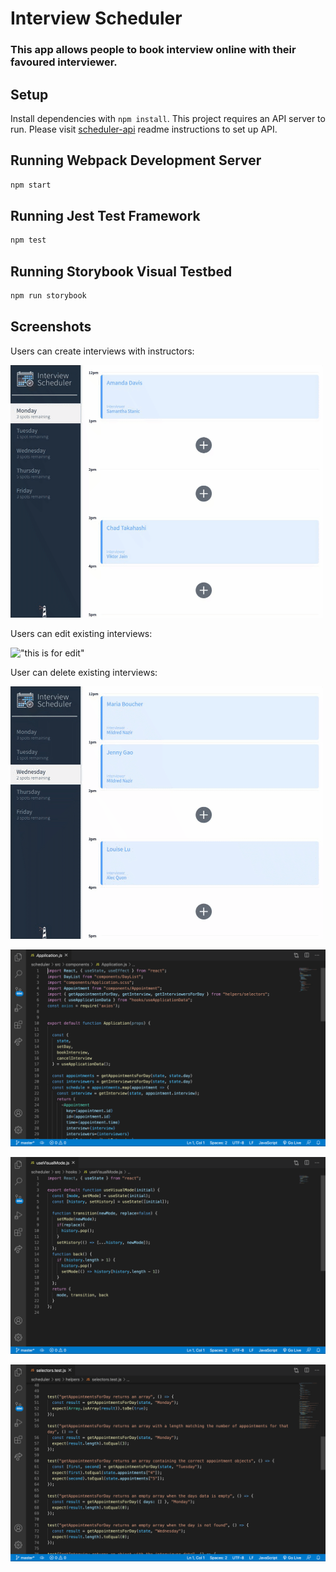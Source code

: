 # Interview Scheduler

### This app allows people to book interview online with their favoured interviewer.

## Setup

Install dependencies with `npm install`.
This project requires an API server to run. Please visit [scheduler-api](https://github.com/lighthouse-labs/scheduler-api) readme instructions to set up API.

## Running Webpack Development Server

```sh
npm start
```

## Running Jest Test Framework

```sh
npm test
```

## Running Storybook Visual Testbed

```sh
npm run storybook
```

## Screenshots

Users can create interviews with instructors:

!["this is to browse-to-create"](https://github.com/97-Jeffrey/scheduler/blob/master/docs/browse-to-create.gif?raw=true)

Users can edit existing interviews:

!["this is for edit"](https://github.com/97-Jeffrey/scheduler/blob/master/docs/edit.gif?raw=true)

User can delete existing interviews:

!["this is for delete"](https://github.com/97-Jeffrey/scheduler/blob/master/docs/delete.gif?raw=true)

!["screen shot of applicaiton component"](https://github.com/97-Jeffrey/scheduler/blob/master/docs/application.png?raw=true)

!["screenShots of the customHook"](https://github.com/97-Jeffrey/scheduler/blob/master/docs/customHook.png?raw=true)

!["screenShot of one customHooks"](https://github.com/97-Jeffrey/scheduler/blob/master/docs/test.png?raw=true)
